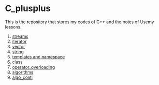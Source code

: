 # C_plusplus
<p>This is the repository that stores my codes of C++ and the notes of Usemy lessons.</p>
<ol>
   <li><a href = "https://github.com/eric2003-tj/C_plusplus/tree/main/streams">streams</a></li>
   <li><a href="https://github.com/eric2003-tj/C_plusplus/tree/main/iterator">iterator</a></li>
   <li><a href="https://github.com/eric2003-tj/C_plusplus/tree/main/vector">vector</a></li>
   <li><a href="https://github.com/eric2003-tj/C_plusplus/tree/main/string">string</a></li>
   <li><a href="https://github.com/eric2003-tj/C_plusplus/tree/main/templates">templates and namespace</a></li>
   <li><a href="https://github.com/eric2003-tj/C_plusplus/tree/main/class">class</a></li>
   <li><a href = "https://github.com/eric2003-tj/C_plusplus/tree/main/operator_overloading">operator_overloading</a></li>
   <li><a href = "https://github.com/eric2003-tj/C_plusplus/tree/main/algorithms">algorithms</a></li>
   <li><a href = "https://github.com/eric2003-tj/C_plusplus/tree/main/algorithms_conti">algo_conti</a></li>
</ol>
